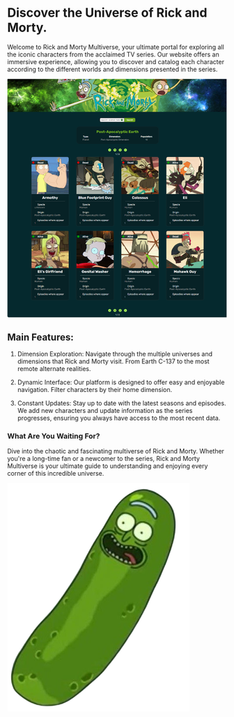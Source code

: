 # Discover the Universe of Rick and Morty.

Welcome to Rick and Morty Multiverse, your ultimate portal for exploring all the iconic characters from the acclaimed TV series. Our website offers an immersive experience, allowing you to discover and catalog each character according to the different worlds and dimensions presented in the series.

![app presentation](./public/assets/images/rick-morty-view.png)

## Main Features:
1. Dimension Exploration: Navigate through the multiple universes and dimensions that Rick and Morty visit. From Earth C-137 to the most remote alternate realities.

2. Dynamic Interface: Our platform is designed to offer easy and enjoyable navigation. Filter characters by their home dimension.

3. Constant Updates: Stay up to date with the latest seasons and episodes. We add new characters and update information as the series progresses, ensuring you always have access to the most recent data.

### What Are You Waiting For?
Dive into the chaotic and fascinating multiverse of Rick and Morty. Whether you're a long-time fan or a newcomer to the series, Rick and Morty Multiverse is your ultimate guide to understanding and enjoying every corner of this incredible universe.

![pickle rick](./public/assets/images/pickle-rick.png)